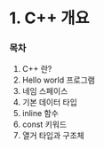 # 1. C++ 개요

### 목차
   
   
   
  1. C++ 란?
  2. Hello world 프로그램
  3. 네임 스페이스
  4. 기본 데이터 타입
  5. inline 함수
  6. const 키워드
  7. 열거 타입과 구조체
